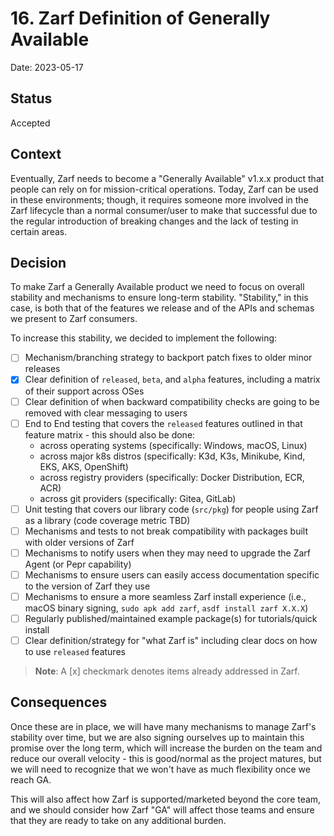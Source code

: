 # 16. Zarf Definition of Generally Available

Date: 2023-05-17

## Status

Accepted

## Context

Eventually, Zarf needs to become a "Generally Available" v1.x.x product that people can rely on for mission-critical operations.  Today, Zarf can be used in these environments; though, it requires someone more involved in the Zarf lifecycle than a normal consumer/user to make that successful due to the regular introduction of breaking changes and the lack of testing in certain areas.

## Decision

To make Zarf a Generally Available product we need to focus on overall stability and mechanisms to ensure long-term stability.  "Stability," in this case, is both that of the features we release and of the APIs and schemas we present to Zarf consumers.

To increase this stability, we decided to implement the following:

- [ ] Mechanism/branching strategy to backport patch fixes to older minor releases
- [x] Clear definition of `released`, `beta`, and `alpha` features, including a matrix of their support across OSes
- [ ] Clear definition of when backward compatibility checks are going to be removed with clear messaging to users
- [ ] End to End testing that covers the `released` features outlined in that feature matrix - this should also be done:
  - across operating systems (specifically: Windows, macOS, Linux)
  - across major k8s distros (specifically: K3d, K3s, Minikube, Kind, EKS, AKS, OpenShift)
  - across registry providers (specifically: Docker Distribution, ECR, ACR)
  - across git providers (specifically: Gitea, GitLab)
- [ ] Unit testing that covers our library code (`src/pkg`) for people using Zarf as a library (code coverage metric TBD)
- [ ] Mechanisms and tests to not break compatibility with packages built with older versions of Zarf
- [ ] Mechanisms to notify users when they may need to upgrade the Zarf Agent (or Pepr capability)
- [ ] Mechanisms to ensure users can easily access documentation specific to the version of Zarf they use
- [ ] Mechanisms to ensure a more seamless Zarf install experience (i.e., macOS binary signing, `sudo apk add zarf`, `asdf install zarf X.X.X`)
- [ ] Regularly published/maintained example package(s) for tutorials/quick install
- [ ] Clear definition/strategy for "what Zarf is" including clear docs on how to use `released` features

>  **Note**: A [x] checkmark denotes items already addressed in Zarf.

## Consequences

Once these are in place, we will have many mechanisms to manage Zarf's stability over time, but we are also signing ourselves up to maintain this promise over the long term, which will increase the burden on the team and reduce our overall velocity - this is good/normal as the project matures, but we will need to recognize that we won't have as much flexibility once we reach GA.

This will also affect how Zarf is supported/marketed beyond the core team, and we should consider how Zarf "GA" will affect those teams and ensure that they are ready to take on any additional burden.
